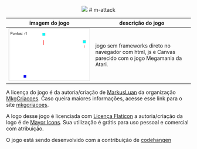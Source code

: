<p align="center">
  <img src="https://cdn-icons-png.flaticon.com/512/5442/5442086.png" width="80px"/> # m-attack
</p>

<center>

| imagem do jogo              | descrição do jogo                                                                                     |
| --------------------------- | ----------------------------------------------------------------------------------------------------- |
| <img src="./img/img1.png"/> | jogo sem frameworks direto no navegador com html, js e Canvas parecido com o jogo Megamania da Atari. | 

</center>

A licença do jogo é da autoria/criação de [MarkusLuan](https://github.com/MarkusLuan) da organização [MkgCriacoes](https://github.com/MkgCriacoes/). Caso queira maiores informações, acesse esse link para o site [mkgcriacoes](https://mkgcriacoes.com.br/).

A logo desse jogo é licenciada com [Licença Flaticon](https://www.flaticon.com/br/icone-gratis/area_5442086) a autoria/criação da logo é de [Mayor Icons](https://www.flaticon.com/br/autores/mayor-icons). Sua utilização é grátis para uso pessoal e comercial com atribuição.

O jogo está sendo desenvolvido com a contribuição de [codehangen](https://github.com/codehangen)
